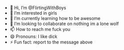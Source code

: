 - 👋 Hi, I’m @FlirtingWithBoys
- 👀 I’m interested in girls
- 🌱 I’m currently learning how to be awesome
- 💞️ I’m looking to collaborate on nothing im a lone wolf
- 📫 How to reach me fuck you
- 😄 Pronouns: I like dick
- ⚡ Fun fact: report to the message above

<!---
FlirtingWithBoys/FlirtingWithBoys is a ✨ special ✨ repository because its `README.md` (this file) appears on your GitHub profile.
You can click the Preview link to take a look at your changes.
--->
